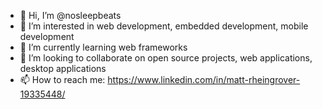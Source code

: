 - 👋 Hi, I’m @nosleepbeats
- 👀 I’m interested in web development, embedded development, mobile development
- 🌱 I’m currently learning web frameworks
- 💞️ I’m looking to collaborate on open source projects, web applications, desktop applications
- 📫 How to reach me: https://www.linkedin.com/in/matt-rheingrover-19335448/

<!---
nosleepbeats/nosleepbeats is a ✨ special ✨ repository because its `README.md` (this file) appears on your GitHub profile.
You can click the Preview link to take a look at your changes.
--->
